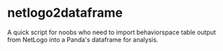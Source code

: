 # netlogo2dataframe
A quick script for noobs who need to import behaviorspace table output from NetLogo into a Panda's dataframe for analysis. 
